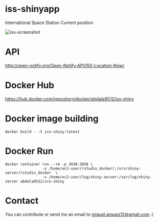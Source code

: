 # iss-shinyapp

International Space Station Current position


![iss-screenshot](https://github-images-9512.s3.amazonaws.com/iss-app/iss-screenshot.PNG)


# API
http://open-notify.org/Open-Notify-API/ISS-Location-Now/

# Docker Hub
https://hub.docker.com/repository/docker/abdala9512/iss-shiny

# Docker image building

```
docker build . -t iss-shiny:latest
```

# Docker Run

```
docker container run --rm -p 3838:3838 \
				 -v /home/ec2-user/rstudio_docker/:/srv/shiny-server/rstudio_docker  \
				 -v /home/ec2-user/log/shiny-server:/var/log/shiny-server abdala9512/iss-shiny
```

# Contact
You can contribute or send me an email to miguel.arquez12@gmail.com :)

